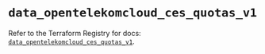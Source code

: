 # `data_opentelekomcloud_ces_quotas_v1`

Refer to the Terraform Registry for docs: [`data_opentelekomcloud_ces_quotas_v1`](https://registry.terraform.io/providers/opentelekomcloud/opentelekomcloud/1.36.43/docs/data-sources/ces_quotas_v1).
